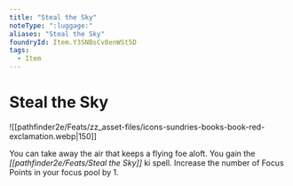 ```yaml
---
title: "Steal the Sky"
noteType: ":luggage:"
aliases: "Steal the Sky"
foundryId: Item.Y3SNBsCv8enWSt5D
tags:
  - Item
---
```


# Steal the Sky
![[pathfinder2e/Feats/zz_asset-files/icons-sundries-books-book-red-exclamation.webp|150]]

You can take away the air that keeps a flying foe aloft. You gain the _[[pathfinder2e/Feats/Steal the Sky]]_ ki spell. Increase the number of Focus Points in your focus pool by 1.
